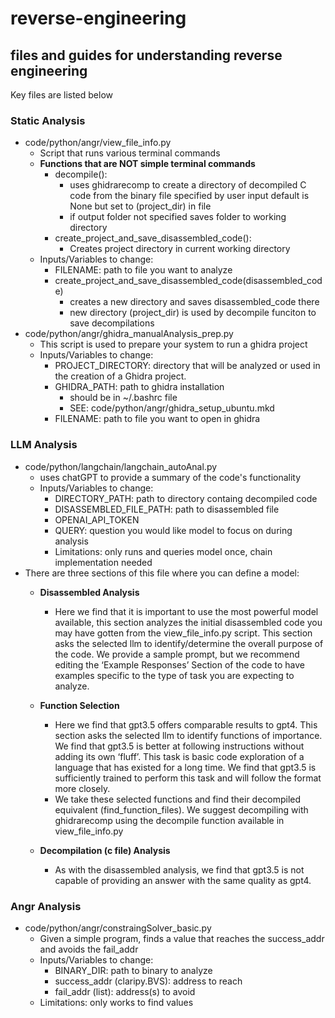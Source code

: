 # reverse-engineering

## files and guides for understanding reverse engineering
Key files are listed below

### Static Analysis
* code/python/angr/view_file_info.py
    * Script that runs various terminal commands
    * **Functions that are NOT simple terminal commands**
        * decompile(): 
            * uses ghidrarecomp to create a directory of decompiled  C code from the binary file specified by user input default is None but set to (project_dir) in file
            * if output folder not specified saves folder to working directory
        * create_project_and_save_disassembled_code():
            * Creates project directory in current working directory 
    * Inputs/Variables to change:
        * FILENAME: path to file you want to analyze
        * create_project_and_save_disassembled_code(disassembled_code)
            * creates a new directory and saves disassembled_code there
            * new directory (project_dir) is used by decompile funciton to save decompilations
* code/python/angr/ghidra_manualAnalysis_prep.py
    * This script is used to prepare your system to run a ghidra project
    * Inputs/Variables to change:
        * PROJECT_DIRECTORY: directory that will be analyzed or used in the creation of a Ghidra project.
        * GHIDRA_PATH: path to ghidra installation
            * should be in ~/.bashrc file
            * SEE: code/python/angr/ghidra_setup_ubuntu.mkd
        * FILENAME: path to file you want to open in ghidra

### LLM Analysis
* code/python/langchain/langchain_autoAnal.py
    * uses chatGPT to provide a  summary of the code's functionality
    * Inputs/Variables to change:
        * DIRECTORY_PATH: path to directory containg decompiled code
        * DISASSEMBLED_FILE_PATH: path to disassembled file
        * OPENAI_API_TOKEN
        * QUERY: question you would like model to focus on during analysis
        * Limitations: only runs and queries model once, chain implementation needed
* There are three sections of this file where you can define a model: 
    * **Disassembled Analysis** 
        * Here we find that it is important to use the most powerful model available, this section analyzes the initial disassembled code you may have gotten from the view_file_info.py script. This section asks the selected llm to identify/determine the overall purpose of the code. We provide a sample prompt, but we recommend editing the ‘Example Responses’ Section of the code to have examples specific to the type of task you are expecting to analyze.  

    * **Function Selection**
        * Here we find that gpt3.5 offers comparable results to gpt4. This section asks the selected llm to identify functions of importance. We find that gpt3.5 is better at following instructions without adding its own ‘fluff’. This task is basic code exploration of a language that has existed for a long time. We find that gpt3.5 is sufficiently trained to perform this task and will follow the format more closely.  
        * We take these selected functions and find their decompiled equivalent (find_function_files). We suggest decompiling with ghidrarecomp using the decompile function available in view_file_info.py 

    * **Decompilation (c file) Analysis** 
        * As with the disassembled analysis, we find that gpt3.5 is not capable of providing an answer with the same quality as gpt4. 

### Angr Analysis
* code/python/angr/constraingSolver_basic.py
    * Given a simple program, finds a value that reaches the success_addr and avoids the fail_addr
    * Inputs/Variables to change:
        * BINARY_DIR: path to binary to analyze
        * success_addr (claripy.BVS): address to reach 
        * fail_addr (list): address(s) to avoid
    * Limitations: only works to find values

